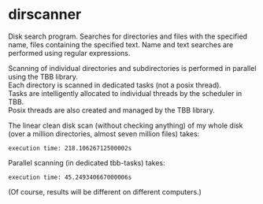 # dirscanner
Disk search program. Searches for directories and files with the specified name,
files containing the specified text. Name and text searches are performed using regular expressions.<br>

Scanning of individual directories and subdirectories is performed in parallel using the TBB library.<br>
Each directory is scanned in dedicated tasks (not a posix thread).<br>
Tasks are intelligently allocated to individual threads by the scheduler in TBB.<br>
Posix threads are also created and managed by the TBB library.<br>

The linear clean disk scan (without checking anything) of my whole disk <br>
(over a million directories, almost seven million files) takes:
```
execution time: 218.10626712500002s
```
Parallel scanning (in dedicated tbb-tasks) takes:
```
execution time: 45.249340667000006s
```
(Of course, results will be different on different computers.)